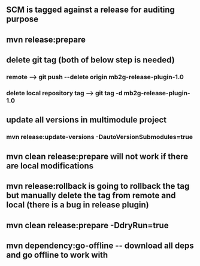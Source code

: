## SCM is tagged against a release for auditing purpose
## mvn release:prepare
## delete git tag (both of below step is needed)
### remote --> git push --delete origin mb2g-release-plugin-1.0
### delete local repository tag --> git tag -d mb2g-release-plugin-1.0   
## update all versions in multimodule project
### mvn release:update-versions -DautoVersionSubmodules=true
## mvn clean release:prepare will not work if there are local modifications
## mvn release:rollback is going to rollback the tag but manually delete the tag from remote and local (there is a bug in release plugin)
## mvn clean release:prepare -DdryRun=true
## mvn dependency:go-offline -- download all deps and go offline to work with